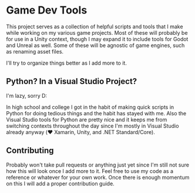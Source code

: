 # Game Dev Tools

This project serves as a collection of helpful scripts and tools that I make while working on my various game projects. Most of these will probably be for use in a Unity context, though I may expand it to include tools for Godot and Unreal as well. Some of these will be agnostic of game engines, such as renaming asset files.

I'll try to organize things better as I add more to it.

## Python? In a Visual Studio Project?

I'm lazy, sorry D:

In high school and college I got in the habit of making quick scripts in Python for doing tedious things and the habit has stayed with me. Also the Visual Studio tools for Python are pretty nice and it keeps me from switching contexts throughout the day since I'm mostly in Visual Studio already anyway (:heart: Xamarin, Unity, and .NET Standard/Core).

## Contributing

Probably won't take pull requests or anything just yet since I'm still not sure how this will look once I add more to it. Feel free to use my code as a reference or whatever for your own work. Once there is enough momentum on this I will add a proper contribution guide.